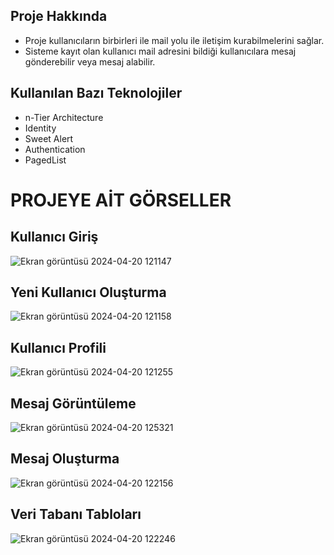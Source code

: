 ## Proje Hakkında

* Proje kullanıcıların birbirleri ile mail yolu ile iletişim kurabilmelerini sağlar.
* Sisteme kayıt olan kullanıcı mail adresini bildiği kullanıcılara mesaj gönderebilir veya mesaj alabilir.

## Kullanılan Bazı Teknolojiler
* n-Tier Architecture
* Identity
* Sweet Alert
* Authentication
* PagedList


# PROJEYE AİT GÖRSELLER

## Kullanıcı Giriş

![Ekran görüntüsü 2024-04-20 121147](https://github.com/gozgirfaruk/EPosta.UI/assets/125920944/426f2a0d-4144-43d1-a616-ec317906cb47)

## Yeni Kullanıcı Oluşturma

![Ekran görüntüsü 2024-04-20 121158](https://github.com/gozgirfaruk/EPosta.UI/assets/125920944/70dd9655-b929-467c-8c15-fbadbc79a6f7)


## Kullanıcı Profili

![Ekran görüntüsü 2024-04-20 121255](https://github.com/gozgirfaruk/EPosta.UI/assets/125920944/009cadce-f113-447d-81cc-e4d78244d72d)


## Mesaj Görüntüleme

![Ekran görüntüsü 2024-04-20 125321](https://github.com/gozgirfaruk/EPosta.UI/assets/125920944/11c19851-619a-49d0-83b1-25c88e67b781)


## Mesaj Oluşturma
![Ekran görüntüsü 2024-04-20 122156](https://github.com/gozgirfaruk/EPosta.UI/assets/125920944/e2a2ed48-5941-4027-b210-819835bab6aa)

## Veri Tabanı Tabloları

![Ekran görüntüsü 2024-04-20 122246](https://github.com/gozgirfaruk/EPosta.UI/assets/125920944/e6dbaa86-a1e8-44be-82aa-566f1da949da)


